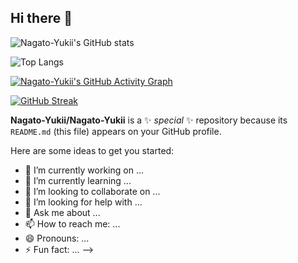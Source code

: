 ## Hi there 👋

![Nagato-Yukii's GitHub stats](https://github-readme-stats.vercel.app/api?username=Nagato-Yukii&theme=dark&ring_color=800080&text_color=ADD8E6&title_color=FFFF00)

![Top Langs](https://github-readme-stats.vercel.app/api/top-langs/?username=Nagato-Yukii&theme=dark&text_color=ADD8E6&title_color=FFFF00&hide_title=true&layout=compact)

[![Nagato-Yukii's GitHub Activity Graph](https://github-readme-activity-graph.vercel.app/graph?username=Nagato-Yukii&theme=tokyo-night)](https://github.com/ashutosh00710/github-readme-activity-graph)

[![GitHub Streak](https://streak-stats.demolab.com/?user=Nagato-Yukii)](https://git.io/streak-stats)

**Nagato-Yukii/Nagato-Yukii** is a ✨ _special_ ✨ repository because its `README.md` (this file) appears on your GitHub profile.

Here are some ideas to get you started:

- 🔭 I’m currently working on ...
- 🌱 I’m currently learning ...
- 👯 I’m looking to collaborate on ...
- 🤔 I’m looking for help with ...
- 💬 Ask me about ...
- 📫 How to reach me: ...
- 😄 Pronouns: ...
- ⚡ Fun fact: ...
-->
